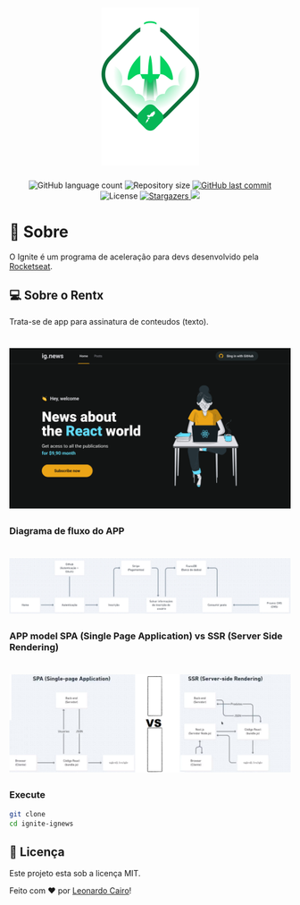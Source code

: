 <h1 align="center">
    <img alt="Ignite React JS" title="Ignite React JS" src="./.github/ignite.png" />
</h1>

<p align="center">
  <img alt="GitHub language count" src="https://img.shields.io/github/languages/count/leocairos/ignite-ignews?color=%2304D361">

  <img alt="Repository size" src="https://img.shields.io/github/repo-size/leocairos/ignite-ignews">

  <a href="https://github.com//leocairos/ignite-ignews/commits/master">
    <img alt="GitHub last commit" src="https://img.shields.io/github/last-commit/leocairos/ignite-ignews">
  </a>

  <img alt="License" src="https://img.shields.io/badge/license-MIT-brightgreen">
   <a href="https://github.com/leocairos/ignite-ignews/stargazers">
    <img alt="Stargazers" src="https://img.shields.io/github/stars/leocairos/ignite-ignews?style=social">
  </a>

  <a href="https://www.linkedin.com/in/leonardo-sampaio-cairo-54a74756/">
    <img src="https://img.shields.io/badge/LinkedIn-blue?style=flat&logo=linkedin&labelColor=blue">
  </a>
</p>

# 🚀 Sobre

O Ignite é um programa de aceleração para devs desenvolvido pela [Rocketseat](https://rocketseat.com.br/).


## 💻 Sobre o Rentx

Trata-se de app para assinatura de conteudos (texto).

<h1 align="center">
    <img alt="Diagrama" title="Diagrama" src="./.github/Home.png" />
</h1>

### Diagrama de fluxo do APP

<h1 align="center">
    <img alt="Diagrama" title="Diagrama" src="./.github/fluxo-ig-news.png" />
</h1>

### APP model SPA (Single Page Application) vs SSR (Server Side Rendering)

<h1 align="center">
    <img alt="Diagrama" title="Diagrama" src="./.github/SPAvsSSR.png" />
</h1>

### Execute

```bash
git clone
cd ignite-ignews
```

## 📝 Licença

Este projeto esta sob a licença MIT.

Feito com ❤️ por [Leonardo Cairo](https://www.linkedin.com/in/leonardo-sampaio-cairo-54a74756/)!
